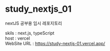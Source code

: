 # study_nextjs_01
nextJS 공부용 임시 레포지토리

skils : next.js, typeScript   
host : vercel   
WebSite URL : https://study-nextjs-01.vercel.app/
